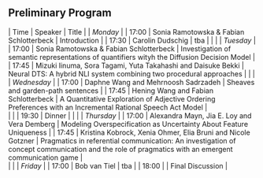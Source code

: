 ## Preliminary Program

| Time | Speaker | Title |
| *Monday* |
| 17:00 | Sonia Ramotowska & Fabian Schlotterbeck | Introduction | 
| 17:30 | Carolin Dudschig | tba |
| |
| *Tuesday* |
| 17:00 | Sonia Ramotowska & Fabian Schlotterbeck | Investigation of semantic representations of quantifiers wityh the Diffusion Decision Model |
| 17:45 | Mizuki Iinuma, Sora Tagami, Yuta Takahashi and Daisuke Bekki | Neural DTS: A hybrid NLI system combining two procedural approaches |
| |
| *Wednesday* |
| 17:00 | Daphne Wang and Mehrnoosh Sadrzadeh | Sheaves and garden-path sentences | 
| 17:45 | Hening Wang and Fabian Schlotterbeck | A Quantitative Exploration of Adjective Ordering Preferences with an Incremental Rational Speech Act Model |  
| |
| 19:30 | Dinner |
| |
| *Thursday* |
| 17:00 | Alexandra Mayn, Jia E. Loy and Vera Demberg | Modeling Overspecification as Uncertainty About Feature Uniqueness |
| 17:45 | Kristina Kobrock, Xenia Ohmer, Elia Bruni and Nicole Gotzner | Pragmatics in referential communication: An investigation of concept communication and the role of pragmatics with an emergent communication game |  
| |
| *Friday* |
| 17:00 | Bob van Tiel | tba | 
| 18:00 | | Final Discussion |  

